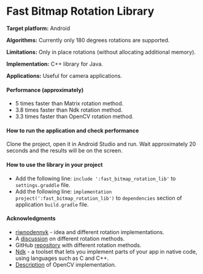 # Fast Bitmap Rotation Library

**Target platform:** Android

**Algorithms:** Currently only 180 degrees rotations are supported.

**Limitations:** Only in place rotations (without allocating additional memory).

**Implementation:** C++ library for Java.

**Applications:** Useful for camera applications.


#### Performance (approximately)
* 5 times faster than Matrix rotation method.
* 3.8 times faster than Ndk rotation method.
* 3.3 times faster than OpenCV rotation method.

#### How to run the application and check performance
Clone the project, open it in Android Studio and run.
Wait approximately 20 seconds and the results will be on the screen.

#### How to use the library in your project
* Add the following line: `include ':fast_bitmap_rotation_lib'` to `settings.graddle` file.
* Add the following line: `implementation project(':fast_bitmap_rotation_lib')` to `dependencies` section of application `build.gradle` file.

#### Acknowledgments
* [riwnodennyk](https://stackoverflow.com/users/986216/riwnodennyk "riwnodennyk") - idea and different rotation implementations.
* A [discussion](https://stackoverflow.com/a/29734593/1707617) on different rotation methods.
* GitHub [repository](https://github.com/riwnodennyk/ImageRotation) with different rotation methods.
* [Ndk](https://developer.android.com/ndk) - a toolset that lets you implement parts of your app in native code, using languages such as C and C++.
* [Description](https://stackoverflow.com/questions/72251642/super-fast-bitmap-180-degrees-rotation-using-opencv-on-android) of OpenCV implementation.
